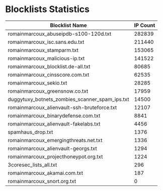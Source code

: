 # Blocklists Statistics
| Blocklist Name | IP Count |
|----|----|
| romainmarcoux_abuseipdb-s100-120d.txt | 282839 |
| romainmarcoux_isc.sans.edu.txt | 211440 |
| romainmarcoux_stamparm.txt | 153065 |
| romainmarcoux_malicious-ip.txt | 141522 |
| romainmarcoux_blocklist.de-all.txt | 80685 |
| romainmarcoux_cinsscore.com.txt | 62535 |
| romainmarcoux_sekio.txt | 28285 |
| romainmarcoux_greensnow.co.txt | 17959 |
| duggytuxy_botnets_zombies_scanner_spam_ips.txt | 14500 |
| romainmarcoux_alienvault-ssh-bruteforce.txt | 12107 |
| romainmarcoux_binarydefense.com.txt | 8841 |
| romainmarcoux_alienvault-fakelabs.txt | 4456 |
| spamhaus_drop.txt | 1376 |
| romainmarcoux_emergingthreats.net.txt | 1336 |
| romainmarcoux_alienvault-georgs.txt | 1294 |
| romainmarcoux_projecthoneypot.org.txt | 1224 |
| 3coresec_lists_all.txt | 296 |
| romainmarcoux_akamai.com.txt | 187 |
| romainmarcoux_snort.org.txt | 0 |
